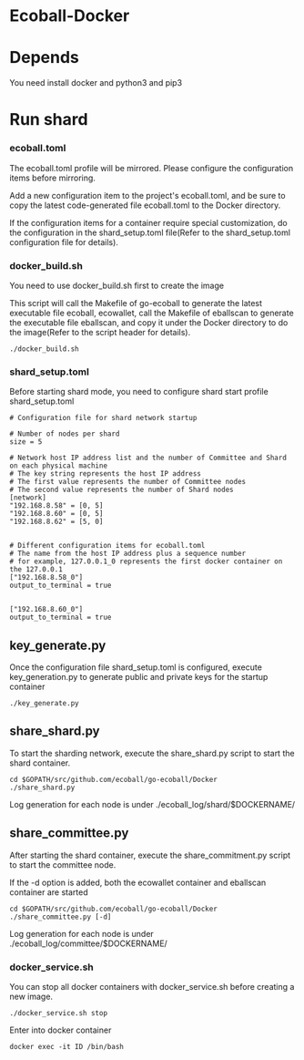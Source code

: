 Ecoball-Docker
========

# Depends

You need install docker and python3 and pip3

# Run shard

### ecoball.toml
The ecoball.toml profile will be mirrored. Please configure the configuration items before mirroring.

Add a new configuration item to the project's ecoball.toml, and be sure to copy the latest code-generated file ecoball.toml to the Docker directory.

If the configuration items for a container require special customization, do the configuration in the shard_setup.toml file(Refer to the shard_setup.toml configuration file for details).

### docker_build.sh
You need to use docker_build.sh first to create the image

This script will call the Makefile of go-ecoball to generate the latest executable file ecoball, ecowallet, call the Makefile of eballscan to generate the executable file eballscan, and copy it under the Docker directory to do the image(Refer to the script header for details).

```
./docker_build.sh
```

### shard_setup.toml
Before starting shard mode, you need to configure shard start profile shard_setup.toml
```
# Configuration file for shard network startup

# Number of nodes per shard
size = 5

# Network host IP address list and the number of Committee and Shard on each physical machine
# The key string represents the host IP address 
# The first value represents the number of Committee nodes
# The second value represents the number of Shard nodes
[network]
"192.168.8.58" = [0, 5]
"192.168.8.60" = [0, 5]
"192.168.8.62" = [5, 0]


# Different configuration items for ecoball.toml
# The name from the host IP address plus a sequence number
# for example, 127.0.0.1_0 represents the first docker container on the 127.0.0.1
["192.168.8.58_0"]
output_to_terminal = true


["192.168.8.60_0"]
output_to_terminal = true
```
## key_generate.py
Once the configuration file shard_setup.toml is configured, execute key_generation.py to generate public and private keys for the startup container
```
./key_generate.py
```

## share_shard.py
To start the sharding network, execute the share_shard.py script to start the shard container.

```
cd $GOPATH/src/github.com/ecoball/go-ecoball/Docker
./share_shard.py 
```
Log generation for each node is under ./ecoball_log/shard/$DOCKERNAME/ 

## share_committee.py

After starting the shard container, execute the share_commitment.py script to start the committee node.

If the -d option is added, both the ecowallet container and eballscan container are started
```
cd $GOPATH/src/github.com/ecoball/go-ecoball/Docker
./share_committee.py [-d]
```
Log generation for each node is under ./ecoball_log/committee/$DOCKERNAME/ 

### docker_service.sh
You can stop all docker containers with docker_service.sh before creating a new image.
```
./docker_service.sh stop
```

Enter into docker container
```
docker exec -it ID /bin/bash
```